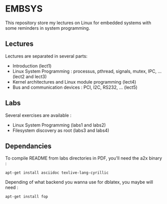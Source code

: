# EMBSYS

This repository store my lectures on Linux for embedded systems with some
reminders in system programming.

## Lectures

Lectures are separated in several parts:

  * Introduction (lect1)
  * Linux System Programming : processus, pthread, signals, mutex, IPC, ...
    (lect2 and lect3)
  * Kernel architectures and Linux module programming (lect4)
  * Bus and communication devices : PCI, I2C, RS232, ... (lect5)

## Labs

Several exercises are available :

  * Linux System Programming (labs1 and labs2)
  * Filesystem discovery as root (labs3 and labs4)

## Dependancies

To compile README from labs directories in PDF, you'll need the a2x binary :

    apt-get install asciidoc texlive-lang-cyrillic

Depending of what backend you wanna use for dblatex, you maybe will need :

    apt-get install fop
